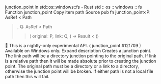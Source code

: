 junction_point in std::os::windows::fs - Rust
std
::
os
::
windows
::
fs
Function
junction_point
Copy item path
Source
pub fn junction_point<P:
AsRef
<
Path
>, Q:
AsRef
<
Path
>>(
    original: P,
    link: Q,
) ->
Result
<
()
>
🔬
This is a nightly-only experimental API. (
junction_point
#121709
)
Available on
Windows
only.
Expand description
Creates a junction point.
The
link
path will be a directory junction pointing to the original path.
If
link
is a relative path then it will be made absolute prior to creating the junction point.
The
original
path must be a directory or a link to a directory, otherwise the junction point will be broken.
If either path is not a local file path then this will fail.